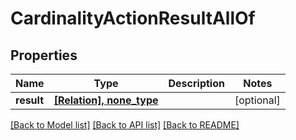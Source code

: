 # CardinalityActionResultAllOf

## Properties
Name | Type | Description | Notes
------------ | ------------- | ------------- | -------------
**result** | [**[Relation], none_type**](Relation.md) |  | [optional] 

[[Back to Model list]](../README.md#documentation-for-models) [[Back to API list]](../README.md#documentation-for-api-endpoints) [[Back to README]](../README.md)


